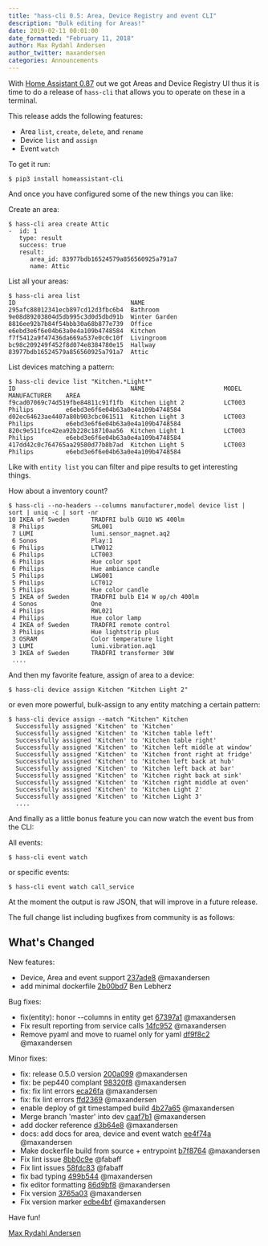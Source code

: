 ```yaml
---
title: "hass-cli 0.5: Area, Device Registry and event CLI"
description: "Bulk editing for Areas!"
date: 2019-02-11 00:01:00
date_formatted: "February 11, 2018"
author: Max Rydahl Andersen
author_twitter: maxandersen
categories: Announcements
---
```


With [Home Assistant 0.87][hass-087] out we got Areas and Device Registry UI thus
it is time to do a release of `hass-cli` that allows you to operate on these in a terminal.

This release adds the following features:

 - Area `list`, `create`, `delete`, and `rename`
 - Device `list` and `assign`
 - Event `watch`
 
To get it run:

    $ pip3 install homeassistant-cli
    
And once you have configured some of the new things you can like:

Create an area: 

    $ hass-cli area create Attic
    -  id: 1
       type: result
       success: true
       result:
          area_id: 83977bdb16524579a856560925a791a7
          name: Attic

List all your areas:

    $ hass-cli area list
    ID                                NAME
    295afc88012341ecb897cd12d3fbc6b4  Bathroom
    9e08d89203804d5db995c3d0d5dbd91b  Winter Garden
    8816ee92b7b84f54bbb30a68b877e739  Office
    e6ebd3e6f6e04b63a0e4a109b4748584  Kitchen
    f7f5412a9f47436da669a537e0c0c10f  Livingroom
    bc98c209249f452f8d074e8384780e15  Hallway
    83977bdb16524579a856560925a791a7  Attic

List devices matching a pattern:

    $ hass-cli device list "Kitchen.*Light*"
    ID                                NAME                      MODEL                    MANUFACTURER    AREA
    f9cad07069c74d519fbe84811c91f1fb  Kitchen Light 2           LCT003                   Philips         e6ebd3e6f6e04b63a0e4a109b4748584
    d02ec64623ae4407a80b903cbc061511  Kitchen Light 3           LCT003                   Philips         e6ebd3e6f6e04b63a0e4a109b4748584
    820c9e511fce42ea92b228c18710aa56  Kitchen Light 1           LCT003                   Philips         e6ebd3e6f6e04b63a0e4a109b4748584
    417dd42c0c764765aa29580d77b8b7ad  Kitchen Light 5           LCT003                   Philips         e6ebd3e6f6e04b63a0e4a109b4748584

Like with `entity list` you can filter and pipe results to get interesting things.

How about a inventory count? 

    $ hass-cli --no-headers --columns manufacturer,model device list | sort | uniq -c | sort -nr
    10 IKEA of Sweden      TRADFRI bulb GU10 WS 400lm
     8 Philips             SML001
     7 LUMI                lumi.sensor_magnet.aq2
     6 Sonos               Play:1
     6 Philips             LTW012
     6 Philips             LCT003
     6 Philips             Hue color spot
     6 Philips             Hue ambiance candle
     5 Philips             LWG001
     5 Philips             LCT012
     5 Philips             Hue color candle
     5 IKEA of Sweden      TRADFRI bulb E14 W op/ch 400lm
     4 Sonos               One
     4 Philips             RWL021
     4 Philips             Hue color lamp
     4 IKEA of Sweden      TRADFRI remote control
     3 Philips             Hue lightstrip plus
     3 OSRAM               Color temperature light
     3 LUMI                lumi.vibration.aq1
     3 IKEA of Sweden      TRADFRI transformer 30W
     ....
     
And then my favorite feature, assign of area to a device:

    $ hass-cli device assign Kitchen "Kitchen Light 2"
    
or even more powerful, bulk-assign to any entity matching a certain pattern:

    $ hass-cli device assign --match "Kitchen" Kitchen
      Successfully assigned 'Kitchen' to 'Kitchen'
      Successfully assigned 'Kitchen' to 'Kitchen table left'
      Successfully assigned 'Kitchen' to 'Kitchen table right'
      Successfully assigned 'Kitchen' to 'Kitchen left middle at window'
      Successfully assigned 'Kitchen' to 'Kitchen front right at fridge'
      Successfully assigned 'Kitchen' to 'Kitchen left back at hub'
      Successfully assigned 'Kitchen' to 'Kitchen left back at bar'
      Successfully assigned 'Kitchen' to 'Kitchen right back at sink'
      Successfully assigned 'Kitchen' to 'Kitchen right middle at oven'
      Successfully assigned 'Kitchen' to 'Kitchen Light 2'
      Successfully assigned 'Kitchen' to 'Kitchen Light 3'
      .... 
      
And finally as a little bonus feature you can now watch the event bus from the CLI:

All events: 

    $ hass-cli event watch
    
or specific events:

    $ hass-cli event watch call_service
    
At the moment the output is raw JSON, that will improve in a future release.

The full change list including bugfixes from community is as follows:

## What's Changed

New features:

* Device, Area and event support [237ade8](http://github.com/home-assistant/home-assistant-cli/commit/237ade81372d25bfb3655c6a9f10d4aa697cad2e) @maxandersen
* add minimal dockerfile [2b00bd7](http://github.com/home-assistant/home-assistant-cli/commit/2b00bd7e5b865775e7787c9cedf8d9c17d5f68cb) Ben Lebherz

Bug fixes:

* fix(entity): honor --columns in entity get [67397a1](http://github.com/home-assistant/home-assistant-cli/commit/67397a102295381d5d9101a51764643a3668e1e6) @maxandersen
* Fix result reporting from service calls [14fc952](http://github.com/home-assistant/home-assistant-cli/commit/14fc9527ec0861a7dd26e185f4937bf9aace7f07) @maxandersen
* Remove pyaml and move to ruamel only for yaml [df9f8c2](http://github.com/home-assistant/home-assistant-cli/commit/df9f8c23fa9993f16c735159634f29d2a50e1a43) @maxandersen

Minor fixes:

* fix: release 0.5.0 version [200a099](http://github.com/home-assistant/home-assistant-cli/commit/200a099d066f2f5b34cce986e29952f4b6bb6594) @maxandersen
* fix: be pep440 complant [98320f8](http://github.com/home-assistant/home-assistant-cli/commit/98320f888b75c8a091c5d19b154cac5b2946ac7b) @maxandersen
* fix: fix lint errors [eca26fa](http://github.com/home-assistant/home-assistant-cli/commit/eca26fa4c2ebd0637a75a221dc17af60210bd0b3) @maxandersen
* fix: fix lint errors [ffd2369](http://github.com/home-assistant/home-assistant-cli/commit/ffd23695cace01e872590fba06dedab63a56693f) @maxandersen
* enable deploy of git timestamped build [4b27a65](http://github.com/home-assistant/home-assistant-cli/commit/4b27a65a2ddab302d97253b677df55739696c6d7) @maxandersen
* Merge branch 'master' into dev [caaf7b1](http://github.com/home-assistant/home-assistant-cli/commit/caaf7b160f1bc7f7854d82ecdb35d0954c5e7ea8) @maxandersen
* add docker reference [d3b64e8](http://github.com/home-assistant/home-assistant-cli/commit/d3b64e886f2a3380e0c4dceb0ea5a5c7d8e7eedc) @maxandersen
* docs: add docs for area, device and event watch [ee4f74a](http://github.com/home-assistant/home-assistant-cli/commit/ee4f74af87ec810a135c66d0d193a14242213328) @maxandersen
* Make dockerfile build from source + entrypoint [b7f8764](http://github.com/home-assistant/home-assistant-cli/commit/b7f876420df65b07a6b2a99c0e7dc7635711c1cd) @maxandersen
* Fix lint issue [8bb0c9e](http://github.com/home-assistant/home-assistant-cli/commit/8bb0c9e4d62ff364f54e1561573e37c7517a46c9) @fabaff
* Fix lint issues [58fdc83](http://github.com/home-assistant/home-assistant-cli/commit/58fdc835978f0448d43e43595379c32c161f3af3) @fabaff
* fix bad typing [499b544](http://github.com/home-assistant/home-assistant-cli/commit/499b5449b0441b546ea48aff212754433457dbd5) @maxandersen
* fix editor formatting [86d9bf8](http://github.com/home-assistant/home-assistant-cli/commit/86d9bf8bf6bfb5bec1a9f28177c105f84912a91b) @maxandersen
* Fix version [3765a03](http://github.com/home-assistant/home-assistant-cli/commit/3765a03ccf11f0865baa7e70937279bcaa245352) @maxandersen
* Fix version marker [edbe4bf](http://github.com/homeassistant/homeassistant-cli/commit/edbe4bf42e7d0993d68a367ca04ad80217aac395) @maxandersen

Have fun!

[Max Rydahl Andersen][@maxandersen]


[@maxandersen]: https://xam.dk/about
[hass-087]: /blog/2019/02/06/release-87/
